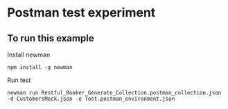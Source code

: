 # Postman test experiment

## To run this example
Install newman
```
npm install -g newman
```
Run test
```
newman run Restful_Booker_Generate_Collection.postman_collection.json -d CustomersMock.json -e Test.postman_environment.json
```